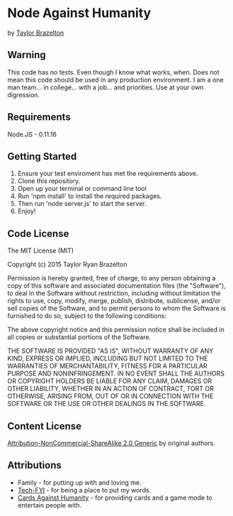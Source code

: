 # Node Against Humanity #

by [Taylor Brazelton](http://taylorbrazelton.com)

## Warning ##
This code has no tests. Even though I know what works, when. Does not mean this code should be used in any production environment. I am a one man team... in college... with a job... and priorities. Use at your own digression. 

## Requirements ##

Node.JS - 0.11.16

## Getting Started ##

1. Ensure your test enviroment has met the requirements above.
2. Clone this repository.
3. Open up your terminal or command line tool 
4. Run 'npm install' to install the required packages.
5. Then run 'node server.js' to start the server.
6. Enjoy!

## Code License ##

The MIT License (MIT)

Copyright (c) 2015 Taylor Ryan Brazelton

Permission is hereby granted, free of charge, to any person obtaining a copy
of this software and associated documentation files (the "Software"), to deal
in the Software without restriction, including without limitation the rights
to use, copy, modify, merge, publish, distribute, sublicense, and/or sell
copies of the Software, and to permit persons to whom the Software is
furnished to do so, subject to the following conditions:

The above copyright notice and this permission notice shall be included in all
copies or substantial portions of the Software.

THE SOFTWARE IS PROVIDED "AS IS", WITHOUT WARRANTY OF ANY KIND, EXPRESS OR
IMPLIED, INCLUDING BUT NOT LIMITED TO THE WARRANTIES OF MERCHANTABILITY,
FITNESS FOR A PARTICULAR PURPOSE AND NONINFRINGEMENT. IN NO EVENT SHALL THE
AUTHORS OR COPYRIGHT HOLDERS BE LIABLE FOR ANY CLAIM, DAMAGES OR OTHER
LIABILITY, WHETHER IN AN ACTION OF CONTRACT, TORT OR OTHERWISE, ARISING FROM,
OUT OF OR IN CONNECTION WITH THE SOFTWARE OR THE USE OR OTHER DEALINGS IN THE
SOFTWARE.

## Content License ##

[Attribution-NonCommercial-ShareAlike 2.0 Generic](http://creativecommons.org/licenses/by-nc-sa/2.0/) by original authors.

## Attributions ##

 + Family - for putting up with and loving me.
 + [Tech-FYI](http://tech-fyi.net) - for being a place to put my words.
 + [Cards Against Humanity](http://cardsagainsthumanity.com) - for providing cards and a game mode to entertain people with.